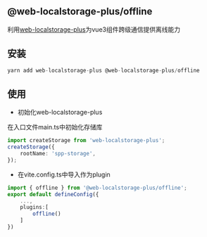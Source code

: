 ## @web-localstorage-plus/offline

利用[web-localstorage-plus](https://github.com/supanpanCn/web-localstorage-plus)为vue3组件跨级通信提供离线能力

## 安装

```js
yarn add web-localstorage-plus @web-localstorage-plus/offline
```

## 使用

- 初始化web-localstorage-plus

在入口文件main.ts中初始化存储库

```ts
import createStorage from 'web-localstorage-plus';
createStorage({
    rootName: 'spp-storage',
});
```

- 在vite.config.ts中导入作为plugin

```ts
import { offline } from '@web-localstorage-plus/offline';
export default defineConfig({
    ...,
    plugins:[
        offline()
    ]
})
```